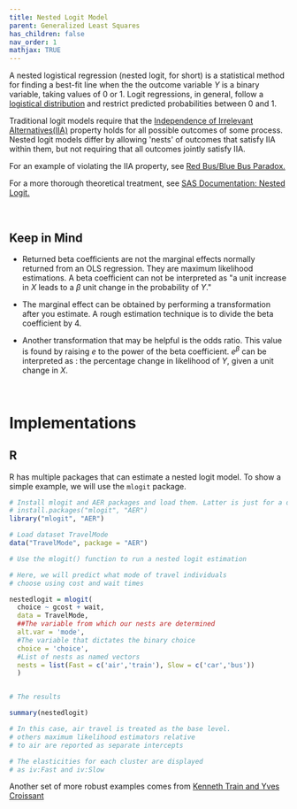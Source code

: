 ```yaml
---
title: Nested Logit Model
parent: Generalized Least Squares
has_children: false
nav_order: 1
mathjax: TRUE
---
```


A nested logistical regression (nested logit, for short) is a statistical method for finding a best-fit line when the the outcome variable $Y$ is a binary variable, taking values of 0 or 1. Logit regressions, in general, follow a [logistical distribution](https://en.wikipedia.org/wiki/Logistical_distribution) and restrict predicted probabilities between 0 and 1. 

Traditional logit models require that the [Independence of Irrelevant Alternatives(IIA)](https://en.wikipedia.org/wiki/Independence_of_irrelevant_alternatives) property holds for all possible outcomes of some process. Nested logit models differ by allowing 'nests' of outcomes that satisfy IIA within them, but not requiring that all outcomes jointly satisfy IIA.

For an example of violating the IIA property, see [Red Bus/Blue Bus Paradox.](https://en.wikipedia.org/wiki/Independence_of_irrelevant_alternatives#Criticisms_of_the_IIA_assumption)

For a more thorough theoretical treatment, see  [SAS Documentation: Nested Logit.](https://support.sas.com/documentation/cdl/en/etsug/66840/HTML/default/viewer.htm#etsug_mdc_sect032.htm)

<br>

## Keep in Mind

- Returned beta coefficients are not the marginal effects normally returned from an OLS regression. They are maximum likelihood estimations. A beta coefficient can not be interpreted as "a unit increase in $X$ leads to a $\beta$ unit change in the probability of $Y$."

- The marginal effect can be obtained by performing a transformation after you estimate. A rough estimation technique is to divide the beta coefficient by 4.

- Another transformation that may be helpful is the odds ratio. This value is found by raising $e$ to the power of the beta coefficient. $e^\beta$ can be interpreted as : the percentage change in likelihood of $Y$, given a unit change in $X$.

<br>

# Implementations

## R

R has multiple packages that can estimate a nested logit model. To show a simple example, we will use the `mlogit` package. 


```r
# Install mlogit and AER packages and load them. Latter is just for a dataset we'll be using.
# install.packages("mlogit", "AER")
library("mlogit", "AER")

# Load dataset TravelMode
data("TravelMode", package = "AER")

# Use the mlogit() function to run a nested logit estimation

# Here, we will predict what mode of travel individuals
# choose using cost and wait times

nestedlogit = mlogit(
  choice ~ gcost + wait,
  data = TravelMode,
  ##The variable from which our nests are determined
  alt.var = 'mode',
  #The variable that dictates the binary choice
  choice = 'choice',
  #List of nests as named vectors
  nests = list(Fast = c('air','train'), Slow = c('car','bus'))
  )


# The results

summary(nestedlogit)

# In this case, air travel is treated as the base level.
# others maximum likelihood estimators relative
# to air are reported as separate intercepts

# The elasticities for each cluster are displayed
# as iv:Fast and iv:Slow
```
Another set of more robust examples comes from [Kenneth Train and Yves Croissant](https://cran.r-project.org/web/packages/mlogit/vignettes/e2nlogit.html)

